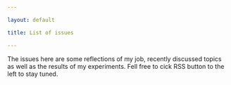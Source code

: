 ```yaml
---

layout: default

title: List of issues

---
```


The issues here are some reflections of my job, recently discussed topics as
well as the results of my experiments. Fell free to cick RSS button to the left
to stay tuned.
